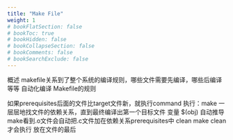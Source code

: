 ```yaml
---
title: "Make File"
weight: 1
# bookFlatSection: false
# bookToc: true
# bookHidden: false
# bookCollapseSection: false
# bookComments: false
# bookSearchExclude: false
---
```


概述
makefile关系到了整个系统的编译规则，哪些文件需要先编译，哪些后编译等等
自动化编译
Makefile的规则

如果prerequisites后面的文件比target文件新，就执行command
执行：make
一层层地找文件的依赖关系，直到最终编译出第一个目标文件
变量
 $(obj)
自动推导
make看到.o文件会自动把.c文件加在依赖关系prerequisites中
clean
make clean 才会执行
放在文件的最后